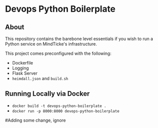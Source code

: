 # Devops Python Boilerplate ###

## About

This repository contains the barebone level essentials if you wish to run a Python service on MindTicke's infrastructure. 

This project comes preconfigured with the following:

* Dockerfile
* Logging
* Flask Server
* `heimdall.json` and `build.sh`


## Running Locally via Docker

* `docker build -t devops-python-boilerplate .`
* `docker run -p 8000:8000 devops-python-boilerplate`


#Adding some change, ignore
